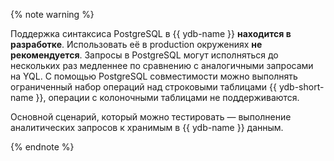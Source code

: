 {% note warning %}

Поддержка синтаксиса PostgreSQL в {{ ydb-name }} **находится в разработке**. Использовать её в production окружениях **не рекомендуется**. Запросы в PostgreSQL могут исполняться до нескольких раз медленнее по сравнению с аналогичными запросами на YQL. С помощью PostgreSQL совместимости можно выполнять ограниченный набор операций над строковыми таблицами {{ ydb-short-name }}, операции с колоночными таблицами не поддерживаются.

Основной сценарий, который можно тестировать — выполнение аналитических запросов к хранимым в {{ ydb-name }} данным.

{% endnote %}

